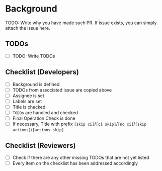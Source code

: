 # Background
TODO: Write why you have made such PR. If issue exists, you can simply attach the issue here.

## TODOs
- [ ] TODO: Write TODOs

## Checklist (Developers)
- [ ] Background is defined
- [ ] TODOs from associated issue are copied above
- [ ] Assignee is set
- [ ] Labels are set
- [ ] Title is checked
- [ ] `TODOs` are handled and checked
- [ ] Final Operation Check is done
- [ ] If necessary, Title with prefix `[skip ci]`/`[ci skip]`/`[no ci]`/`[skip actions]`/`[actions skip]`

## Checklist (Reviewers)
- [ ] Check if there are any other missing TODOs that are not yet listed
- [ ] Every item on the checklist has been addressed accordingly
